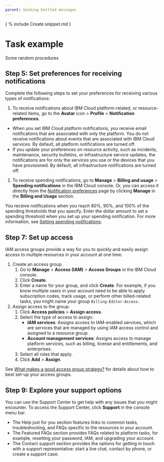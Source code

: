 ```yaml
---
parent: Sending bottled messages
---
```

{ % include Create snippet.md }
# Task example

Some random procedures

## Step 5: Set preferences for receiving notifications

Complete the following steps to set your preferences for receiving various types of notifications:

1.  To receive notifications about IBM Cloud platform-related, or resource-related items, go to the **Avatar** icon > **Profile** > **Notification preferences**.
  -  When you set IBM Cloud platform notifications, you receive email notifications that are associated with only the platform. You do not receive notifications about events that are associated with IBM Cloud services. By default, all platform notifications are turned off.
  -  If you update your preferences on resource activity, such as incidents, maintenance, security bulletins, or infrastructure service updates, the notifications are for only the services you use or the devices that you have provisioned. By default, all infrastructure notifications are turned off.
1.  To receive spending notifications, go to **Manage** > **Billing and usage** > **Spending notifications** in the IBM Cloud console. Or, you can access it directly from the [Notification preferences](https://cloud.ibm.com/user/notifications) page by clicking **Manage** in the **Billing and Usage** section.

You receive notifications when you reach 80%, 90%, and 100% of the spending thresholds that you specify. Enter the dollar amount to set a spending threshold when you set up your spending notification. For more information, see [Setting spending notifications](https://cloud.ibm.com/docs/billing-usage?topic=billing-usage-spending).

## Step 7: Set up access

IAM access groups provide a way for you to quickly and easily assign access to multiple resources in your account at one time.

1.  Create an access group.
    1.  Go to **Manage** > **Access (IAM)** > **Access Groups** in the IBM Cloud console.
    1.  Click **Create**. 
    1.  Enter a name for your group, and click **Create**. For example, if you know multiple users in your account need to be able to apply subscription codes, track usage, or perform other billed-related tasks, you might name your group 
`Billing-Editor-Access`.
1.  Assign access to the group.
    1.  Click **Access policies** > **Assign access**.
    1.  Select the type of access to assign:
        - **IAM services**: Assigns access to IAM-enabled services, which are services that are managed by using IAM access control and assigned to a resource group.
        - **Account management services**: Assigns access to manage platform services, such as billing, license and entitlements, and enterprises.
    1.  Select all roles that apply.
    1.  Click **Add** > **Assign**.

See [What makes a good access group strategy?](https://cloud.ibm.com/docs/account?topic=account-account_setup#resource-group-strategy) for details about how to best set-up your access groups.

## Step 9: Explore your support options

You can use the Support Center to get help with any issues that you might encounter. To access the Support Center, click **Support** in the console menu bar.

-  The Help just for you section features links to common tasks, troubleshooting, and FAQs specific to the resources in your account.
-  The Featured FAQs section provides FAQs related to platform tasks, for example, resetting your password, IAM, and upgrading your account.
-  The Contact support section provides the options for getting in touch with a support representative: start a live chat, contact by phone, or create a support case.
